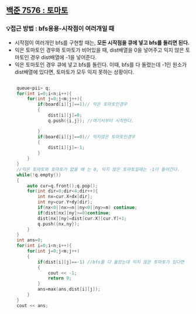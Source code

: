 ## [백준 7576 : 토마토](https://www.acmicpc.net/problem/7576)  
### 💡접근 방법 : bfs응용-시작점이 여러개일 때  
- 시작점이 여러개인 bfs를 구현할 때는, **모든 시작점을 큐에 넣고 bfs를 돌리면 된다.**    
- 익은 토마토인 경우와 토마토가 비어있을 때, dist배열을 0을 넣어주고 익지 않은 토마토인 경우 dist배열에 -1을 넣어준다.  
- 익은 토마토인 경우 큐에 넣고 bfs를 돌린다. 이때, bfs를 다 돌렸는데 -1인 원소가 dist배열에 있다면, 토마토가 모두 익지 못하는 상황이다.  
```c++

    queue<pii> q;
    for(int i=0;i<n;i++){
        for(int j=0;j<m;j++){
            if(board[i][j]==1)// 익은 토마토인경우
            {
                dist[i][j]=0;
                q.push({i,j}); //여기서부터 시작한다.

            }
            if(board[i][j]==0)// 익지않은 토마토인경우
            {
                dist[i][j]=-1;
            }
        }
    }
    //익은 토마토와 토마토가 없을 때 는 0, 익지 않은 토마토일때는 -1이 들어간다.
    while(!q.empty())
    {
        auto cur=q.front();q.pop();
        for(int dir=0;dir<4;dir++){
            int nx=cur.X+dx[dir];
            int ny=cur.Y+dy[dir];
            if(nx<0||nx>=n||ny<0||ny>=m) continue;
            if(dist[nx][ny]>=0)continue;
            dist[nx][ny]=dist[cur.X][cur.Y]+1;
            q.push({nx,ny});
        }
    }
    int ans=0;
    for(int i=0;i<n;i++){
        for(int j=0;j<m;j++)
        {
            if(dist[i][j]==-1) //bfs를 다 돌았는데 익지 않은 토마토가 있다면
            {
                cout << -1;
                return 0;
            }
            ans=max(ans,dist[i][j]);
        }
    }
    cout << ans;
```  




